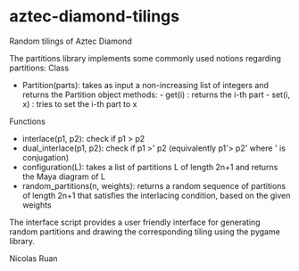 # aztec-diamond-tilings
Random tilings of Aztec Diamond

The partitions library implements some commonly used notions regarding partitions:
Class
- Partition(parts):
    takes as input a non-increasing list of integers and returns the Partition object
    methods:
      - get(i) : returns the i-th part
      - set(i, x) : tries to set the i-th part to x

Functions
- interlace(p1, p2): 
    check if p1 > p2
- dual_interlace(p1, p2): 
    check if p1 >' p2 (equivalently p1'> p2' where ' is conjugation)
- configuration(L): 
    takes a list of partitions L of length 2n+1 and returns the Maya diagram of L
- random_partitions(n, weights): 
    returns a random sequence of partitions of length 2n+1 that satisfies the 
    interlacing condition, based on the given weights

The interface script provides a user friendly interface for generating random partitions and drawing the corresponding tiling using the pygame library. 


Nicolas Ruan
